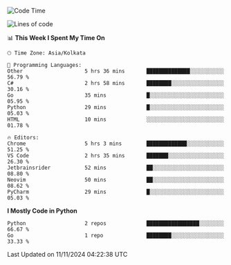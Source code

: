 <!--START_SECTION:waka-->
![Code Time](http://img.shields.io/badge/Code%20Time-385%20hrs%204%20mins-blue)

![Lines of code](https://img.shields.io/badge/From%20Hello%20World%20I%27ve%20Written-387%20lines%20of%20code-blue)

📊 **This Week I Spent My Time On** 

```text
🕑︎ Time Zone: Asia/Kolkata

💬 Programming Languages: 
Other                    5 hrs 36 mins       ██████████████░░░░░░░░░░░   56.79 % 
C#                       2 hrs 58 mins       ████████░░░░░░░░░░░░░░░░░   30.16 % 
Go                       35 mins             █░░░░░░░░░░░░░░░░░░░░░░░░   05.95 % 
Python                   29 mins             █░░░░░░░░░░░░░░░░░░░░░░░░   05.03 % 
HTML                     10 mins             ░░░░░░░░░░░░░░░░░░░░░░░░░   01.78 % 

🔥 Editors: 
Chrome                   5 hrs 3 mins        █████████████░░░░░░░░░░░░   51.25 % 
VS Code                  2 hrs 35 mins       ███████░░░░░░░░░░░░░░░░░░   26.30 % 
Jetbrainsrider           52 mins             ██░░░░░░░░░░░░░░░░░░░░░░░   08.80 % 
Neovim                   50 mins             ██░░░░░░░░░░░░░░░░░░░░░░░   08.62 % 
PyCharm                  29 mins             █░░░░░░░░░░░░░░░░░░░░░░░░   05.03 % 
```

**I Mostly Code in Python** 

```text
Python                   2 repos             █████████████████░░░░░░░░   66.67 % 
Go                       1 repo              ████████░░░░░░░░░░░░░░░░░   33.33 % 
```




 Last Updated on 11/11/2024 04:22:38 UTC
<!--END_SECTION:waka-->
